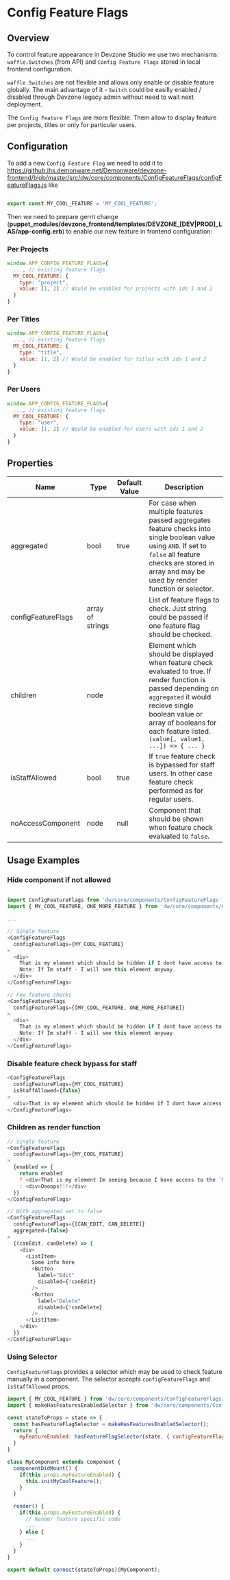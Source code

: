 # Config Feature Flags

## Overview

To control feature appearance in Devzone Studio we use two mechanisms: `waffle.Switches` (from API) and
`Config Feature Flags` stored in local frontend configuration.

`waffle.Switches` are not flexible and allows only enable or disable feature globally.
The main advantage of it - `Switch` could be easilly enabled / disabled through Devzone legacy admin without need to
wait next deployment.

The `Config Feature Flags` are more flexible. Them allow to display feature per projects, titles or only for particular
users.

## Configuration

To add a new `Config Feature Flag` we need to add it to
https://github.ihs.demonware.net/Demonware/devzone-frontend/blob/master/src/dw/core/components/ConfigFeatureFlags/configFeatureFlags.js
like

```javascript

export const MY_COOL_FEATURE = 'MY_COOL_FEATURE';
```

Then we need to prepare gerrit change (**puppet_modules/devzone_frontend/templates/DEVZONE_[DEV|PROD]_LAS/app-config.erb**)
to enable our new feature in frontend configuration:

### Per Projects

```javascript
window.APP_CONFIG_FEATURE_FLAGS={
  ..., // existing feature flags
  MY_COOL_FEATURE: {
    type: "project",
    value: [1, 2] // Would be enabled for projects with ids 1 and 2
  }
}
```

### Per Titles

```javascript
window.APP_CONFIG_FEATURE_FLAGS={
  ..., // existing feature flags
  MY_COOL_FEATURE: {
    type: "title",
    value: [1, 2] // Would be enabled for titles with ids 1 and 2
  }
}
```

### Per Users

```javascript
window.APP_CONFIG_FEATURE_FLAGS={
  ..., // existing feature flags
  MY_COOL_FEATURE: {
    type: "user",
    value: [1, 2] // Would be enabled for users with ids 1 and 2
  }
}
```

## Properties

| Name | Type | Default Value | Description
| ---- | ---- | ------------- | -----------
| aggregated  | bool | true | For case when multiple features passed aggregates feature checks into single boolean value using `AND`. If set to `false` all feature checks are stored in array and may be used by render function or selector.
| configFeatureFlags | array of  strings |  | List of feature flags to check. Just string could be passed if one feature flag should be checked.
| children | node |  | Element which should be displayed when feature check evaluated to true. If render function is passed depending on `aggregated` it would recieve single boolean value or array of booleans for each feature listed. `(value[, value1, ...]) => { ... }`
| isStaffAllowed     | bool | true | If `true` feature check is bypassed for staff users. In other case feature check performed as for regular users.
| noAccessComponent  | node | null | Component that should be shown when feature check evaluated to `false`.


## Usage Examples

### Hide component if not allowed

```javascript

import ConfigFeatureFlags from 'dw/core/components/ConfigFeatureFlags';
import { MY_COOL_FEATURE, ONE_MORE_FEATURE } from 'dw/core/components/ConfigFeatureFlags/configFeatureFlags';

...

// Single feature
<ConfigFeatureFlags
  configFeatureFlags={MY_COOL_FEATURE}
>
  <div>
    That is my element which should be hidden if I dont have access to the `MY_COOL_FEATURE`.
    Note: If Im staff - I will see this element anyway.
  </div>
</ConfigFeatureFlags>

// Few feature checks
<ConfigFeatureFlags
  configFeatureFlags={[MY_COOL_FEATURE, ONE_MORE_FEATURE]}
>
  <div>
    That is my element which should be hidden if I dont have access to the `MY_COOL_FEATURE` and `ONE_MORE_FEATURE`.
    Note: If Im staff - I will see this element anyway.
  </div>
</ConfigFeatureFlags>
```

### Disable feature check bypass for staff

```javascript
<ConfigFeatureFlags
  configFeatureFlags={MY_COOL_FEATURE}
  isStaffAllowed={false}
>
  <div>That is my element which should be hidden if I dont have access to the `MY_COOL_FEATURE` even Im staff.</div>
</ConfigFeatureFlags>

```

### Children as render function

```javascript
// Single feature
<ConfigFeatureFlags
  configFeatureFlags={MY_COOL_FEATURE}
>
  {enabled => {
    return enabled
    ? <div>That is my element Im seeing because I have access to the `MY_COOL_FEATURE`.</div>
    : <div>Oooops!!!</div>
  }}
</ConfigFeatureFlags>

// With aggregated set to false
<ConfigFeatureFlags
  configFeatureFlags={[CAN_EDIT, CAN_DELETE]}
  aggregated={false}
>
  {(canEdit, canDelete) => {
    <div>
      <ListItem>
        Some info here
        <Button
          label="Edit"
          disabled={!canEdit}
        />
        <Button
          label="Delete"
          disabled={!canDelete}
        />
      </ListItem>
    </div>
  }}
</ConfigFeatureFlags>
```

### Using Selector

`ConfigFeatureFlags` provides a selector which may be used to check feature manually in a component.
The selector accepts `configFeatureFlags` and `isStaffAllowed` props.

```javascript
import { MY_COOL_FEATURE } from 'dw/core/components/ConfigFeatureFlags/configFeatureFlags';
import { makeHasFeaturesEnabledSelector } from 'dw/core/components/ConfigFeatureFlags/selectors';

const stateToProps = state => {
  const hasFeatureFlagSelector = makeHasFeaturesEnabledSelector();
  return {
    myFeatureEnabled: hasFeatureFlagSelector(state, { configFeatureFlags: MY_COOL_FEATURE }),
  }
}

class MyComponent extends Component {
  componentDidMount() {
    if(this.props.myFeatureEnabled) {
      this.initMyCoolFeature();
    }
  }

  render() {
    if(this.props.myFeatureEnabled) {
      // Render feature specific code
      ...
    } else {
      ...
    }
  }
}

export default connect(stateToProps)(MyComponent);
```
